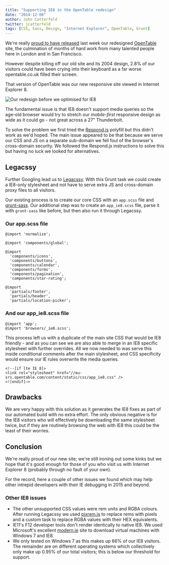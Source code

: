 ```yaml
---
title: "Supporting IE8 in the OpenTable redesign"
date: "2014-12-08"
author: John Catterfeld
twitter: jcatterfeld
tags: [CSS, Sass, Design, "Internet Explorer", OpenTable, Grunt]
---
```


We're really [proud to have released](http://blog.opentable.com/2014/opentables-website-re-designed-re-architected-re-imagined/) last week our redesigned [OpenTable](http://www.opentable.co.uk) site, the culmination of months of hard work from many talented people here in London and in San Francisco.

However despite killing off our old site and its 2004 design, 2.8% of our visitors could have been crying into their keyboard as a far worse opentable.co.uk filled their screen.

That version of OpenTable was our new responsive site viewed in Internet Explorer 8.

![Our redesign before we optimised for IE8](/images/posts/redesign-ie8.png)

The fundamental issue is that IE8 doesn't support media queries so the age-old browser would try to stretch our _mobile-first_ responsive design as wide as it could go - not great across a 27" Thunderbolt.

To solve the problem we first tried the [Respond.js](https://github.com/scottjehl/Respond) polyfill but this didn't work as we'd hoped. The main issue appeared to be that because we serve our CSS and JS on a separate sub-domain we fell foul of the browser's cross-domain security. We followed the Respond.js instructions to solve this but having no luck we looked for alternatives.

## Legacssy

Further Googling lead us to [Legacssy](https://github.com/robinpokorny/grunt-legacssy). With this Grunt task we could create a IE8-only stylesheet and not have to serve extra JS and cross-domain proxy files to all visitors.

Our existing process is to create our core CSS with an `app.scss` file and [grunt-sass](https://github.com/sindresorhus/grunt-sass). Our additional step was to create an `app_ie8.scss` file, parse it with `grunt-sass` like before, but then also run it through Legacssy.

### Our app.scss file

    @import 'normalize';

    @import 'components/global';

    @import
      'components/icons',
      'components/buttons',
      'components/calendar',
      'components/forms',
      'components/pagination',
      'components/star-rating';

    @import
      'partials/footer',
      'partials/header',
      'partials/location-picker';

### And our app_ie8.scss file

    @import ‘app';
    @import 'browsers/_ie8.scss';

This process left us with a duplicate of the main site CSS that would be IE8 friendly - and as you can see we are also able to merge in an IE8 specific stylesheet with further overrides. All we now needed to was serve this inside conditional comments after the main stylesheet, and CSS specificity would ensure our IE rules overwrite the media queries.

```
<!--[if lte IE 8]>
<link rel="stylesheet" href="//eu-srs.opentable.com/content/static/css/app_ie8.css" />
<![endif]—>
```

## Drawbacks

We are very happy with this solution as it generates the IE8 fixes as part of our automated build with no extra effort. The only obvious negative is for the IE8 visitors who will effectively be downloading the same stylesheet twice, but if they are routinely browsing the web with IE8 this could be the least of their worries.

## Conclusion

We're really proud of our new site; we're still ironing out some kinks but we hope that it's good enough for those of you who visit us with Internet Explorer 8 (probably through no fault of your own).

For the record, here a couple of other issues we found which may help other intrepid developers with their IE debugging in 2015 and beyond.

### Other IE8 issues

- The other unsupported CSS values were rem units and RGBA colours. After running Legacssy we used [pixrem.js](https://github.com/robwierzbowski/grunt-pixrem) to replace rems with pixels and a custom task to replace RGBA values with their HEX equivalents.
- IE11's F12 developer tools don't render identically to native IE8. We used Microsoft's excellent [modern.ie](http://www.modern.ie) site to download virtual machines with Windows 7 and IE8.
- We only tested on Windows 7 as this makes up 66% of our IE8 visitors. The remainder are on different operating systems which collectively only make up 0.95% of our total visitors; this is below our threshold for support.
